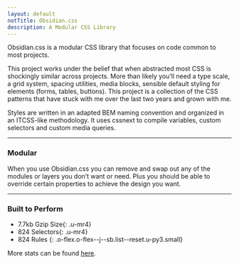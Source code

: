 ```yaml
---
layout: default
notTitle: Obsidian.css
description: A Modular CSS Library
---
```



Obsidian.css is a modular CSS library that focuses on code common to most projects.

This project works under the belief that when abstracted most CSS is shockingly similar across projects. More than likely you’ll need a type scale, a grid system, spacing utilities, media blocks, sensible default styling for elements (forms, tables, buttons). This project is a collection of the CSS patterns that have stuck with me over the last two years and grown with me.

Styles are written in an adapted BEM naming convention and organized in an ITCSS-like methodology. It uses cssnext to compile variables, custom selectors and custom media queries.

---

### Modular

When you use Obsidian.css you can remove and swap out any of the modules or layers you don’t want or need. Plus you should be able to override certain properties to achieve the design you want.

---

### Built to Perform

* 7.7kb    Gzip Size{: .u-mr4}
* 824    Selectors{: .u-mr4}
* 824    Rules
{: .o-flex.o-flex--j--sb.list--reset.u-py3.small}

More stats can be found [here](https://github.com/obsidiancss/obsidian/blob/master/parker.json).